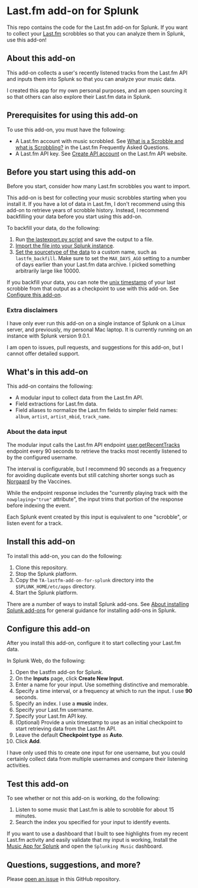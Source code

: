 # Last.fm add-on for Splunk

This repo contains the code for the Last.fm add-on for Splunk. If you want to collect your [Last.fm](https://www.last.fm/) scrobbles so that you can analyze them in Splunk, use this add-on!

## About this add-on

This add-on collects a user's recently listened tracks from the Last.fm API and inputs them into Splunk so that you can analyze your music data.

I created this app for my own personal purposes, and am open sourcing it so that others can also explore their Last.fm data in Splunk.

## Prerequisites for using this add-on

To use this add-on, you must have the following:

- A Last.fm account with music scrobbled. See [What is a Scrobble and what is Scrobbling?](https://cbsi.secure.force.com/lastfm/articles/LastFM/What-is-scrobbling) in the Last.fm Frequently Asked Questions.
- A Last.fm API key. See [Create API account](https://www.last.fm/api/account/create) on the Last.fm API website.

## Before you start using this add-on

Before you start, consider how many Last.fm scrobbles you want to import.

This add-on is best for collecting your music scrobbles starting when you install it. If you have a lot of data in Last.fm, I don't recommend using this add-on to retrieve years of scrobble history. Instead, I recommend backfilling your data before you start using this add-on.

To backfill your data, do the following:

1. Run [the lastexport.py script](https://github.com/encukou/lastscrape-gui/blob/master/lastexport.py) and save the output to a file.
2. [Import the file into your Splunk instance](https://docs.splunk.com/Documentation/Splunk/9.0.2/Data/Uploaddata).
3. [Set the sourcetype of the data](https://docs.splunk.com/Documentation/Splunk/9.0.2/Data/Setsourcetype) to a custom name, such as `lastfm_backfill`. Make sure to set the `MAX_DAYS_AGO` setting to a number of days earlier than your Last.fm data archive. I picked something arbitrarily large like 10000.

If you backfill your data, you can note the [unix timestamp](https://www.epochconverter.com/) of your last scrobble from that output as a checkpoint to use with this add-on. See [Configure this add-on](#configure-this-add-on).

### Extra disclaimers

I have only ever run this add-on on a single instance of Splunk on a Linux server, and previously, my personal Mac laptop. It is currently running on an instance with Splunk version 9.0.1.

I am open to issues, pull requests, and suggestions for this add-on, but I cannot offer detailed support.

## What's in this add-on

This add-on contains the following:

- A modular input to collect data from the Last.fm API.
- Field extractions for Last.fm data.
- Field aliases to normalize the Last.fm fields to simpler field names: `album`, `artist`, `artist_mbid`, `track_name`.

### About the data input

The modular input calls the Last.fm API endpoint [user.getRecentTracks](https://www.last.fm/api/show/user.getRecentTracks) endpoint every 90 seconds to retrieve the tracks most recently listened to by the configured username.

The interval is configurable, but I recommend 90 seconds as a frequency for avoiding duplicate events but still catching shorter songs such as [Norgaard](https://www.youtube.com/watch?v=8VI3q4T-1Jc) by the Vaccines.

While the endpoint response includes the "currently playing track with the `nowplaying="true"` attribute", the input trims that portion of the response before indexing the event.

Each Splunk event created by this input is equivalent to one "scrobble", or listen event for a track.

## Install this add-on

To install this add-on, you can do the following:

1. Clone this repository.
2. Stop the Splunk platform.
3. Copy the `TA-lastfm-add-on-for-splunk` directory into the `$SPLUNK_HOME/etc/apps` directory.
4. Start the Splunk platform.

There are a number of ways to install Splunk add-ons. See [About installing Splunk add-ons](https://docs.splunk.com/Documentation/AddOns/released/Overview/Installingadd-ons) for general guidance for installing add-ons in Splunk.

## Configure this add-on

After you install this add-on, configure it to start collecting your Last.fm data.

In Splunk Web, do the following:

1. Open the Lastfm add-on for Splunk.
2. On the **Inputs** page, click **Create New Input**.
3. Enter a name for your input. Use something distinctive and memorable.
4. Specify a time interval, or a frequency at which to run the input. I use **90** seconds.
5. Specify an index. I use a **music** index.
6. Specify your Last.fm username.
7. Specify your Last.fm API key.
8. (Optional) Provide a unix timestamp to use as an initial checkpoint to start retrieving data from the Last.fm API.
9. Leave the default **Checkpoint type** as **Auto**.
10. Click **Add**.

I have only used this to create one input for one username, but you could certainly collect data from multiple usernames and compare their listening activities. 

## Test this add-on

To see whether or not this add-on is working, do the following:

1. Listen to some music that Last.fm is able to scrobble for about 15 minutes.
2. Search the index you specified for your input to identify events.

If you want to use a dashboard that I built to see highlights from my recent Last.fm activity and easily validate that my input is working, Install the [Music App for Splunk](https://github.com/smoreface/music_app_for_splunk) and open the `Splunking Music` dashboard.

## Questions, suggestions, and more?

Please [open an issue](https://github.com/smoreface/lastfm-addon/issues/new/choose) in this GitHub repository.
